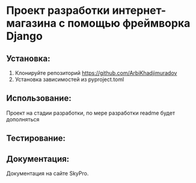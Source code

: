 # Проект разработки интернет-магазина с помощью фреймворка Django

## Установка:
1. Клонируйте репозиторий https://github.com/ArbiKhadjimuradov
2. Установка зависимостей из pyproject.toml

## Использование: 
Проект на стадии разработки, по мере разработки readme будет дополняться



## Тестирование: 


## Документация:
Документация на сайте SkyPro.